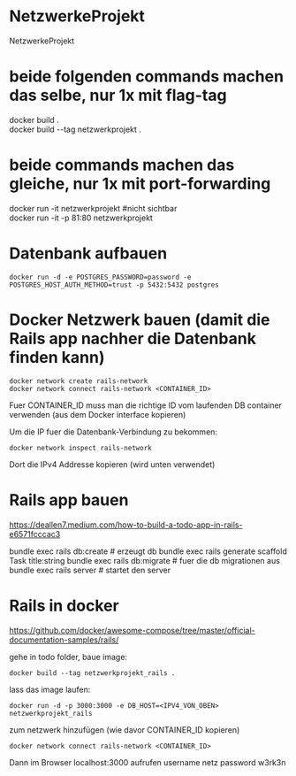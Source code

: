 # NetzwerkeProjekt
NetzwerkeProjekt
# beide folgenden commands machen das selbe, nur 1x mit flag-tag 
docker build .   
 docker build --tag netzwerkprojekt .     
 # beide commands machen das gleiche, nur 1x mit port-forwarding
 docker run -it netzwerkprojekt #nicht sichtbar      
 docker run -it -p 81:80 netzwerkprojekt

# Datenbank aufbauen
    docker run -d -e POSTGRES_PASSWORD=password -e POSTGRES_HOST_AUTH_METHOD=trust -p 5432:5432 postgres

# Docker Netzwerk bauen (damit die Rails app nachher die Datenbank finden kann)

    docker network create rails-network
    docker network connect rails-network <CONTAINER_ID>

Fuer CONTAINER_ID muss man die richtige ID vom laufenden DB container verwenden (aus dem Docker interface kopieren)

Um die IP fuer die Datenbank-Verbindung zu bekommen:

    docker network inspect rails-network

Dort die IPv4 Addresse kopieren (wird unten verwendet)


# Rails app bauen
https://deallen7.medium.com/how-to-build-a-todo-app-in-rails-e6571fcccac3

bundle exec rails db:create # erzeugt db
bundle exec rails generate scaffold Task title:string
bundle exec rails db:migrate # fuer die db migrationen aus
bundle exec rails server # startet den server

# Rails in docker

https://github.com/docker/awesome-compose/tree/master/official-documentation-samples/rails/

gehe in todo folder, baue image:

    docker build --tag netzwerkprojekt_rails .

lass das image laufen:

    docker run -d -p 3000:3000 -e DB_HOST=<IPV4_VON_OBEN> netzwerkprojekt_rails

zum netzwerk hinzufügen (wie davor CONTAINER_ID kopieren)

    docker network connect rails-network <CONTAINER_ID>

Dann im Browser localhost:3000 aufrufen
username netz password w3rk3n